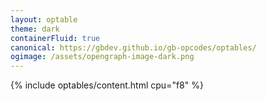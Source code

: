 ```yaml
---
layout: optable
theme: dark
containerFluid: true
canonical: https://gbdev.github.io/gb-opcodes/optables/
ogimage: /assets/opengraph-image-dark.png
---
```


{% include optables/content.html cpu="f8" %}
